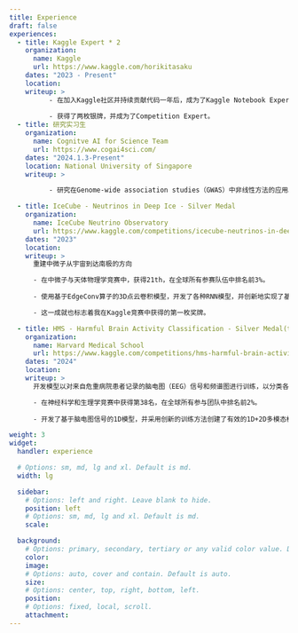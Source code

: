 ```yaml
---
title: Experience
draft: false
experiences:
  - title: Kaggle Expert * 2
    organization:
      name: Kaggle
      url: https://www.kaggle.com/horikitasaku
    dates: "2023 - Present"
    location: 
    writeup: >
          - 在加入Kaggle社区并持续贡献代码一年后，成为了Kaggle Notebook Expert。
  
          - 获得了两枚银牌，并成为了Competition Expert。
  - title: 研究实习生
    organization:
      name: Cognitve AI for Science Team
      url: https://www.cogai4sci.com/
    dates: "2024.1.3-Present"
    location: National University of Singapore
    writeup: > 

          - 研究在Genome-wide association studies（GWAS）中非线性方法的应用。

  - title: IceCube - Neutrinos in Deep Ice - Silver Medal
    organization:
      name: IceCube Neutrino Observatory
      url: https://www.kaggle.com/competitions/icecube-neutrinos-in-deep-ice
    dates: "2023"
    location: 
    writeup: >
      重建中微子从宇宙到达南极的方向

      - 在中微子与天体物理学竞赛中，获得21th，在全球所有参赛队伍中排名前3%。
      
      - 使用基于EdgeConv算子的3D点云卷积模型，开发了各种RNN模型，并创新地实现了基于IceCube物理原理的多阶段训练方法。

      - 这一成就也标志着我在Kaggle竞赛中获得的第一枚奖牌。

  - title: HMS - Harmful Brain Activity Classification - Silver Medal(top2%)
    organization:
      name: Harvard Medical School
      url: https://www.kaggle.com/competitions/hms-harmful-brain-activity-classification
    dates: "2024"
    location: 
    writeup: >
      开发模型以对来自危重病院患者记录的脑电图（EEG）信号和频谱图进行训练，以分类各种有害的脑活动。

      - 在神经科学和生理学竞赛中获得第38名，在全球所有参与团队中排名前2%。
  
      - 开发了基于脑电图信号的1D模型，并采用创新的训练方法创建了有效的1D+2D多模态模型。

weight: 3
widget:
  handler: experience

  # Options: sm, md, lg and xl. Default is md.
  width: lg

  sidebar:
    # Options: left and right. Leave blank to hide.
    position: left
    # Options: sm, md, lg and xl. Default is md.
    scale:

  background:
    # Options: primary, secondary, tertiary or any valid color value. Default is primary.
    color:
    image:
    # Options: auto, cover and contain. Default is auto.
    size:
    # Options: center, top, right, bottom, left.
    position:
    # Options: fixed, local, scroll.
    attachment:
---
```


